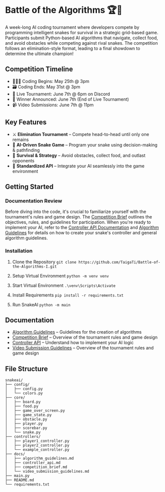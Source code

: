 # Battle of the Algorithms 🏆🐍

A week-long AI coding tournament where developers compete by programming intelligent snakes for survival in a strategic grid-based game. Participants submit Python-based AI algorithms that navigate, collect food, and avoid obstacles while competing against rival snakes. The competition follows an elimination-style format, leading to a final showdown to determine the ultimate champion!  

## Competition Timeline
- 👩🏾‍💻 Coding Begins: May 25th @ 3pm
- 🗃 Coding Ends: May 31st @ 3pm
- 👾 Live Tournament: June 7th @ 6pm on Discord
- 👑 Winner Announced: June 7th (End of Live Tournament)
- 📹 Video Submissions: June  7th @ 11pm

## Key Features  

- ⚔️ **Elimination Tournament** – Compete head-to-head until only one remains  
- 🧠 **AI-Driven Snake Game** – Program your snake using decision-making & pathfinding  
- 🎯 **Survival & Strategy** – Avoid obstacles, collect food, and outlast opponents  
- 🔗 **Standardized API** – Integrate your AI seamlessly into the game environment  

## Getting Started
### Documentation Review
Before diving into the code, it's crucial to familiarize yourself with the tournament's rules and game design. The [Competition Brief](docs/competition_brief.md) outlines the objectives, rules, and guidelines for participation. When you're ready to implement your AI, refer to the [Controller API Documentation](docs/controller_api.md) and [Algorithm Guidelines](docs/algorithm_guidelines.md) for details on how to create your snake's controller and general algorithm guidelines.

### Installation
1. Clone the Repository
```git clone https://github.com/TaigaTi/Battle-of-the-Algorithms-I.git```

2. Setup Virtual Environment
```python -m venv venv```

3. Start Virtual Environment
```.\venv\Scripts\Activate```

4. Install Requirements
```pip install -r requirements.txt```

5. Run SnakeAI
```python -m main```

## Documentation
- [Algorithm Guidelines](docs/algorithm_guidelines.md) – Guidelines for the creation of algorithms
- [Competition Brief](docs/competition_brief.md) – Overview of the tournament rules and game design
- [Controller API](docs/controller_api.md) – Understand how to implement your AI logic
- [Video Submission Guidelines](docs/video_submission_guidelines.md) – Overview of the tournament rules and game design

## File Structure
```plaintext
snakeai/
├── config/
│   ├── config.py
│   └── colors.py
├── core/
│   ├── board.py
│   ├── food.py
│   ├── game_over_screen.py
│   ├── game_state.py
│   ├── obstacle.py
│   ├── player.py
│   ├── scorebar.py
│   └── snake.py
├── controllers/
│   ├── player1_controller.py
│   ├── player2_controller.py
│   └── example_controller.py
├── docs/
│   ├── algorithm_guidelines.md
│   ├── controller_api.md
│   ├── competition_brief.md
│   └── video_submission_guidelines.md
├── main.py
├── README.md
└── requirements.txt
```
